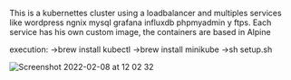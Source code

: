 This is a kubernettes cluster using a loadbalancer and multiples services like wordpress ngnix mysql grafana influxdb phpmyadmin y ftps.
Each service has his own custom image, the containers are based in Alpine

execution:
	->brew install kubectl
	->brew install minikube
	->sh setup.sh
	
	

![Screenshot 2022-02-08 at 12 02 32](https://user-images.githubusercontent.com/33934128/152974655-b6982bff-0bb4-4146-a9a3-d0ec8b881f4a.png)
